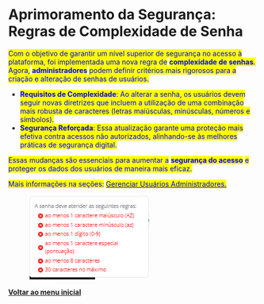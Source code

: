 # Aprimoramento da Segurança: Regras de Complexidade de Senha

<mark style="color:blue;">Com o objetivo de garantir um nível superior de segurança no acesso à plataforma, foi implementada uma nova regra de</mark> <mark style="color:blue;"></mark><mark style="color:blue;">**complexidade de senhas**</mark><mark style="color:blue;">. Agora,</mark> <mark style="color:blue;"></mark><mark style="color:blue;">**administradores**</mark> <mark style="color:blue;"></mark><mark style="color:blue;">podem definir critérios mais rigorosos para a criação e alteração de senhas de usuários.</mark>

* <mark style="color:blue;">**Requisitos de Complexidade**</mark><mark style="color:blue;">: Ao alterar a senha, os usuários devem seguir novas diretrizes que incluem a utilização de uma combinação mais robusta de caracteres (letras maiúsculas, minúsculas, números e símbolos).</mark>
* <mark style="color:blue;">**Segurança Reforçada**</mark><mark style="color:blue;">: Essa atualização garante uma proteção mais efetiva contra acessos não autorizados, alinhando-se às melhores práticas de segurança digital.</mark>

<mark style="color:blue;">Essas mudanças são essenciais para aumentar a</mark> <mark style="color:blue;"></mark><mark style="color:blue;">**segurança do acesso**</mark> <mark style="color:blue;"></mark><mark style="color:blue;">e proteger os dados dos usuários de maneira mais eficaz.</mark>

<mark style="color:blue;">Mais informações na seções:</mark>  [<mark style="color:blue;">Gerenciar Usuários Administradores.</mark>](../../portal/usuarios/gerenciar-usuarios-administradores.md)

<figure><img src="../../../.gitbook/assets/image (266).png" alt=""><figcaption></figcaption></figure>

[**Voltar ao menu inicial**](./)
